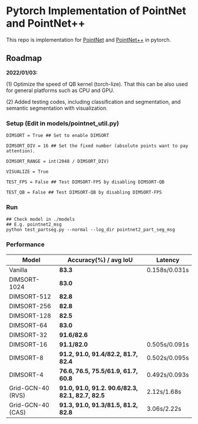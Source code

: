 # Pytorch Implementation of PointNet and PointNet++ 

This repo is implementation for [PointNet](http://openaccess.thecvf.com/content_cvpr_2017/papers/Qi_PointNet_Deep_Learning_CVPR_2017_paper.pdf) and [PointNet++](http://papers.nips.cc/paper/7095-pointnet-deep-hierarchical-feature-learning-on-point-sets-in-a-metric-space.pdf) in pytorch.

## Roadmap
**2022/01/03:**

(1) Optimize the speed of QB kernel (torch-lize). That this can be also used for general platforms such as CPU and GPU.

(2) Added testing codes, including classification and segmentation, and semantic segmentation with visualization. 

### Setup (Edit in models/pointnet_util.py)
```
DIMSORT = True ## Set to enable DIMSORT

DIMSORT_DIV = 16 ## Set the fixed number (absolute points want to pay attention).

DIMSORT_RANGE = int(2048 / DIMSORT_DIV)

VISUALIZE = True

TEST_FPS = False ## Test DIMSORT-FPS by disabling DIMSORT-QB

TEST_QB = False ## Test DIMSORT-QB by disabling DIMSORT-FPS
```

### Run
```
## Check model in ./models 
## E.g. pointnet2_msg
python test_partseg.py --normal --log_dir pointnet2_part_seg_msg
```

### Performance
| Model | Accuracy(%) / avg IoU | Latency |
|--|--|--|
|Vanilla|	**83.3**|0.158s/0.031s|
|DIMSORT-1024|	**83.0**| |
|DIMSORT-512|	**82.8**| |
|DIMSORT-256|	**82.8**| |
|DIMSORT-128|	**82.5**| |
|DIMSORT-64|	**83.0**| |
|DIMSORT-32|	**91.6/82.6**| |
|DIMSORT-16|	**91.1/82.0**| 0.505s/0.091s|
|DIMSORT-8|	**91.2, 91.0, 91.4/82.2, 81.7, 82.4**| 0.502s/0.095s|
|DIMSORT-4|	**76.6, 76.5, 75.5/61.9, 61.7, 60.8**| 0.492s/0.093s|
|Grid-GCN-40 (RVS)|	**91.0, 91.0, 91.2. 90.6/82.3, 82.1, 82.7, 82.5**| 2.12s/1.68s|
|Grid-GCN-40 (CAS)|	**91.3, 91.0, 91.3/81.5, 81.2, 82.8**| 3.06s/2.22s|